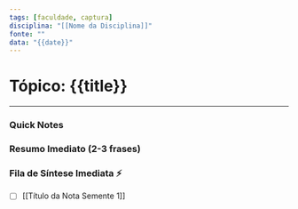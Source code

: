 ```yaml
---
tags: [faculdade, captura]
disciplina: "[[Nome da Disciplina]]"
fonte: ""
data: "{{date}}"
---
```

# Tópico: {{title}}
---
### Quick Notes

### Resumo Imediato (2-3 frases) 
### Fila de Síntese Imediata ⚡
- [ ] [[Título da Nota Semente 1]]